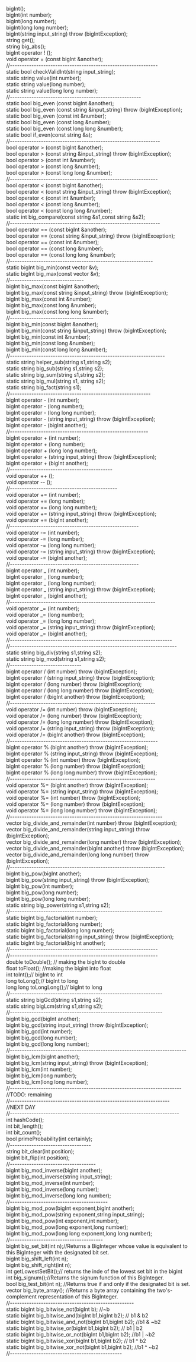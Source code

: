 bigInt();<br />
bigInt(int number);<br />
bigInt(long number);<br />
bigInt(long long number);<br />
bigInt(string input_string) throw (bigIntException);<br />
string get();<br />
string big_abs();<br />
bigInt operator ! ();<br />
void operator = (const bigInt &another);<br />
//--------------------------------------------------------------<br />
static bool checkValidInt(string input_string);<br />
static string value(int number);<br />
static string value(long number);<br />
static string value(long long number);<br />
//-------------------------------------------------------<br />
static bool big_even (const bigInt &another);<br />
static bool big_even (const string &input_string) throw (bigIntException);<br />
static bool big_even (const int &number);<br />
static bool big_even (const long &number);<br />
static bool big_even (const long long &number);<br />
static bool if_even(const string &s);<br />
//---------------------------------------------------------------<br />
bool operator > (const bigInt &another);<br />
bool operator > (const string &input_string) throw (bigIntException);<br />
bool operator > (const int &number);<br />
bool operator > (const long &number);<br />
bool operator > (const long long &number);<br />
//--------------------------------------------------------------<br />
bool operator < (const bigInt &another); <br />
bool operator < (const string &input_string) throw (bigIntException);<br />
bool operator < (const int &number);<br />
bool operator < (const long &number);<br />
bool operator < (const long long &number);<br />
static int big_compare(const string &s1,const string &s2);<br />
//---------------------------------------------------------------<br />
bool operator == (const bigInt &another);<br />
bool operator == (const string &input_string) throw (bigIntException);<br />
bool operator == (const int &number);<br />
bool operator == (const long &number);<br />
bool operator == (const long long &number);<br />
//------------------------------------------------------------<br />
static bigInt big_min(const vector<bigInt> &v);<br />
static bigInt big_max(const vector<bigInt> &v);<br />
//-------------------------------<br />
bigInt big_max(const bigInt &another);<br />
bigInt big_max(const string &input_string) throw (bigIntException);<br />
bigInt big_max(const int &number);<br />
bigInt big_max(const long &number);<br />
bigInt big_max(const long long &number);<br />
//-----------------------------------<br />
bigInt big_min(const bigInt &another);<br />
bigInt big_min(const string &input_string) throw (bigIntException);<br />
bigInt big_min(const int &number);<br />
bigInt big_min(const long &number);<br />
bigInt big_min(const long long &number);<br />
//-----------------------------------------------------------------<br />
static string helper_sub(string s1,string s2);<br />
static string big_sub(string s1,string s2);<br />
static string big_sum(string s1,string s2);<br />
static string big_mul(string s1, string s2);<br />
static string big_fact(string s1);<br />
//-----------------------------------------------------------<br />
bigInt operator - (int number);<br />
bigInt operator - (long number);<br />
bigInt operator - (long long number);<br />
bigInt operator - (string input_string) throw (bigIntException);<br />
bigInt operator - (bigInt another);<br />
//----------------------------------------------------------<br />
bigInt operator + (int number);<br />
bigInt operator + (long number);<br />
bigInt operator + (long long number);<br />
bigInt operator + (string input_string) throw (bigIntException);<br />
bigInt operator + (bigInt another);<br />
//-------------------------------------------<br />
void operator ++ ();<br />
void operator -- ();<br />
//---------------------------------------------<br />
void operator += (int number);<br />
void operator += (long number);<br />
void operator += (long long number);<br />
void operator += (string input_string) throw (bigIntException);<br />
void operator += (bigInt another);<br />
//------------------------------------------------------<br />
void operator -= (int number);<br />
void operator -= (long number);<br />
void operator -= (long long number);<br />
void operator -= (string input_string) throw (bigIntException);<br />
void operator -= (bigInt another);<br />
//------------------------------------------------------<br />
bigInt operator _ (int number);<br />
bigInt operator _ (long number);<br />
bigInt operator _ (long long number);<br />
bigInt operator _ (string input_string) throw (bigIntException);<br />
bigInt operator _ (bigInt another);<br />
//-------------------------------------------------------------<br />
void operator _= (int number);<br />
void operator _= (long number);<br />
void operator _= (long long number);<br />
void operator _= (string input_string) throw (bigIntException);<br />
void operator _= (bigInt another);<br />
//--------------------------------------------------------------------<br />
//----------------------------------------------------------------------<br />
static string big_div(string s1,string s2);<br />
static string big_mod(string s1,string s2);<br />
//------------------------------<br />
bigInt operator / (int number) throw (bigIntException);<br />
bigInt operator / (string input_string) throw (bigIntException);<br />
bigInt operator / (long number) throw (bigIntException);<br />
bigInt operator / (long long number) throw (bigIntException);<br />
bigInt operator / (bigInt another) throw (bigIntException);<br />
//-------------------------------------------------------------<br />
void operator /= (int number) throw (bigIntException);<br />
void operator /= (long number) throw (bigIntException);<br />
void operator /= (long long number) throw (bigIntException);<br />
void operator /= (string input_string) throw (bigIntException);<br />
void operator /= (bigInt another) throw (bigIntException);<br />
//--------------------------------------------------------------<br />
bigInt operator % (bigInt another) throw (bigIntException);<br />
bigInt operator % (string input_string) throw (bigIntException);<br />
bigInt operator % (int number) throw (bigIntException);<br />
bigInt operator % (long number) throw (bigIntException);<br />
bigInt operator % (long long number) throw (bigIntException);<br />
//-------------------------------------------------------------<br />
void operator %= (bigInt another) throw (bigIntException);<br />
void operator %= (string input_string) throw (bigIntException);<br />
void operator %= (int number) throw (bigIntException);<br />
void operator %= (long number) throw (bigIntException);<br />
void operator %= (long long number) throw (bigIntException);<br />
//----------------------------------------------------------------<br />
vector<bigInt> big_divide_and_remainder(int number) throw (bigIntException);<br />
vector<bigInt> big_divide_and_remainder(string input_string) throw (bigIntException);<br />
vector<bigInt> big_divide_and_remainder(long number) throw (bigIntException);<br />
vector<bigInt> big_divide_and_remainder(bigInt another) throw (bigIntException);<br />
vector<bigInt> big_divide_and_remainder(long long number) throw (bigIntException);<br />
//-----------------------------------------------------------------<br />
bigInt big_pow(bigInt another);<br />
bigInt big_pow(string input_string) throw (bigIntException);<br />
bigInt big_pow(int number);<br />
bigInt big_pow(long number);<br />
bigInt big_pow(long long number);<br />
static string big_power(string s1,string s2);<br />
//----------------------------------------------------------------<br />
static bigInt big_factorial(int number);<br />
static bigInt big_factorial(long number);<br />
static bigInt big_factorial(long long number);<br />
static bigInt big_factorial(string input_string) throw (bigIntException);<br />
static bigInt big_factorial(bigInt another);<br />
//--------------------------------------------------------------<br />
//--------------------------------------------------------------<br />
double toDouble(); // making the bigInt to double<br />
float toFloat(); //making the bigint into float<br />
int toInt();// bigInt to int<br />
long toLong();// bigInt to long<br />
long long toLongLong();// bigInt to long<br />
//----------------------------------------------------------------<br />
static string bigGcd(string s1,string s2);<br />
static string bigLcm(string s1,string s2);<br />
//----------------------------------------------------------------<br />
bigInt big_gcd(bigInt another);<br />
bigInt big_gcd(string input_string) throw (bigIntException);<br />
bigInt big_gcd(int number);<br />
bigInt big_gcd(long number);<br />
bigInt big_gcd(long long number);<br />
//--------------------------------------------------------------------------<br />
bigInt big_lcm(bigInt another);<br />
bigInt big_lcm(string input_string) throw (bigIntException);<br />
bigInt big_lcm(int number);<br />
bigInt big_lcm(long number);<br />
bigInt big_lcm(long long number);<br />
//------------------------------------------------------------------------<br />
//TODO: remaining<br />
//-------------------------------------------------------------------<br />
//NEXT DAY<br />
//-----------------------------------------------------------------------<br />
int hashCode();<br />
int bit_length();<br />
int bit_count();<br />
bool primeProbability(int certainly);<br />
//----------------------------------<br />
string bit_clear(int position);<br />
bigInt bit_flip(int position);<br />
//------------------------------------<br />
bigInt big_mod_inverse(bigInt another);<br />
bigInt big_mod_inverse(string input_string);<br />
bigInt big_mod_inverse(int number);<br />
bigInt big_mod_inverse(long number);<br />
bigInt big_mod_inverse(long long number);<br />
//-----------------------------------------<br />
bigInt big_mod_pow(bigInt exponent,bigInt another);<br />
bigInt big_mod_pow(string exponent,string input_string);<br />
bigInt big_mod_pow(int exponent,int number);<br />
bigInt big_mod_pow(long exponent,long number);<br />
bigInt big_mod_pow(long long exponent,long long number);<br />
//---------------------------------------<br />
bigInt big_set_bit(int n);//Returns a BigInteger whose value is equivalent to this BigInteger with the designated bit set.<br />
bigInt big_shift_left(int n);<br />
bigInt big_shift_right(int n);<br />
int getLowestSetBit();// returns the inde of the lowest set bit in the bigint<br />
int big_signum();//Returns the signum function of this BigInteger.<br />
bool big_test_bit(int n); //Returns true if and only if the designated bit is set.<br />
vector<int> big_byte_array(); //Returns a byte array containing the two's-complement representation of this BigInteger.<br />
//---------------------------------------------------- <br />
static bigInt big_bitwise_not(bigInt b); //~b <br />
static bigInt big_bitwise_and(bigInt b1,bigInt b2); // b1 & b2 <br />
static bigInt big_bitwise_and_not(bigInt b1,bigInt b2); //b1 & ~b2 <br />
static bigInt big_bitwise_or(bigInt b1,bigInt b2); // b1 | b2 <br />
static bigInt big_bitwise_or_not(bigInt b1,bigInt b2); //b1 | ~b2 <br />
static bigInt big_bitwise_xor(bigInt b1,bigInt b2); // b1 ^ b2 <br />
static bigInt big_bitwise_xor_not(bigInt b1,bigInt b2); //b1 ^ ~b2 <br />
//-----------------------------------------------<br />

